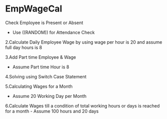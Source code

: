 # EmpWageCal
Check Employee is
Present or Absent
- Use ((RANDOM)) for Attendance
Check


2.Calculate Daily
Employee Wage by using wage per hour is 20 and assume full day hours is 8


3.Add Part time
Employee & Wage
- Assume Part time Hour is 8


4.Solving using
Switch Case
Statement


5.Calculating Wages
for a Month
- Assume 20 Working Day per Month

6.Calculate Wages till
a condition of total
working hours or
days is reached for
a month - Assume 100 hours and 20 days

